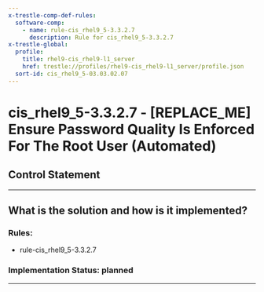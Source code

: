 ```yaml
---
x-trestle-comp-def-rules:
  software-comp:
    - name: rule-cis_rhel9_5-3.3.2.7
      description: Rule for cis_rhel9_5-3.3.2.7
x-trestle-global:
  profile:
    title: rhel9-cis_rhel9-l1_server
    href: trestle://profiles/rhel9-cis_rhel9-l1_server/profile.json
  sort-id: cis_rhel9_5-03.03.02.07
---
```


# cis_rhel9_5-3.3.2.7 - \[REPLACE_ME\] Ensure Password Quality Is Enforced For The Root User (Automated)

## Control Statement

______________________________________________________________________

## What is the solution and how is it implemented?

<!-- For implementation status enter one of: implemented, partial, planned, alternative, not-applicable -->

<!-- Note that the list of rules under ### Rules: is read-only and changes will not be captured after assembly to JSON -->

<!-- Add control implementation description here for control: cis_rhel9_5-3.3.2.7 -->

### Rules:

  - rule-cis_rhel9_5-3.3.2.7

### Implementation Status: planned

______________________________________________________________________
